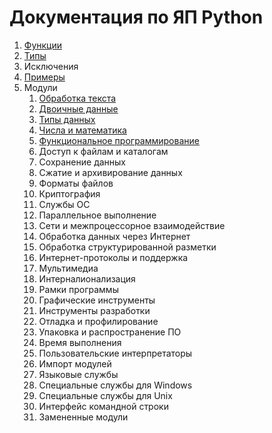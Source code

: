 # Документация по ЯП Python

1. [Функции](src/1_functions.md)
2. [Типы](src/2_types.md)
3. Исключения
4. [Примеры](src/4_examples.md)
5. Модули
    1. [Обработка текста](src/modules/5_1_modules.md)
    1. [Двоичные данные](src/modules/5_2_modules.md)
    1. [Типы данных](src/modules/5_3_modules.md)
    1. [Числа и математика](src/modules/5_4_modules.md)
    1. [Функциональное программирование](src/modules/5_5_modules.md)
    1. Доступ к файлам и каталогам
    1. Сохранение данных
    1. Сжатие и архивирование данных
    1. Форматы файлов
    1. Криптография
    1. Службы ОС
    1. Параллельное выполнение
    1. Сети и межпроцессорное взаимодействие
    1. Обработка данных через Интернет
    1. Обработка структурированной разметки
    1. Интернет-протоколы и поддержка
    1. Мультимедиа
    1. Интерналионализация
    1. Рамки программы
    1. Графические инструменты
    1. Инструменты разработки
    1. Отладка и профилирование
    1. Упаковка и распространение ПО
    1. Время выполнения
    1. Пользовательские интерпретаторы
    1. Импорт модулей
    1. Языковые службы
    1. Специальные службы для Windows
    1. Специальные службы для Unix
    1. Интерфейс командной строки
    1. Замененные модули
